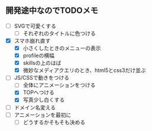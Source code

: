 ## 開発途中なのでTODOメモ
- [ ] SVGで可愛くする
  - [ ] それぞれのタイトルに色つける
- [x] スマホ崩れ直す
  - [x] 小さくしたときのメニューの表示
  - [x] profileの横幅
  - [x] skillsの上のはば
  - [x] 微妙なメディアクエリのとき、html5とcss3だけ並ぶ
- [ ] JS/CSSで動きをつける
  - [ ] 全体にアニメーションをつける
  - [x] TOPへつける
  - [x] 写真少し白くする
- [ ] ドメイン名変える
- [ ] アニメーションを最初に
  - [ ] どうするかそもそも決める